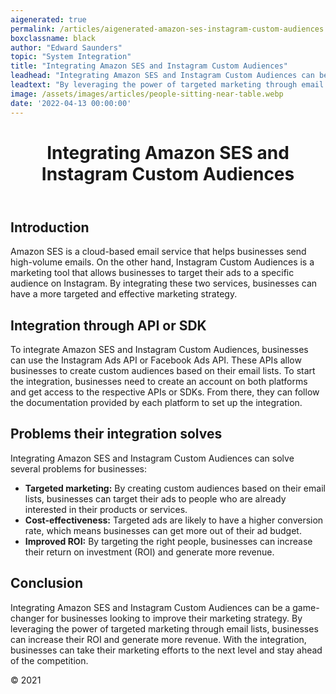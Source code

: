 ```yaml
---
aigenerated: true
permalink: /articles/aigenerated-amazon-ses-instagram-custom-audiences
boxclassname: black
author: "Edward Saunders"
topic: "System Integration"
title: "Integrating Amazon SES and Instagram Custom Audiences"
leadhead: "Integrating Amazon SES and Instagram Custom Audiences can be a game-changer for businesses looking to improve their marketing strategy"
leadtext: "By leveraging the power of targeted marketing through email lists, businesses can increase their ROI and generate more revenue. With the integration, businesses can take their marketing efforts to the next level and stay ahead of the competition."
image: /assets/images/articles/people-sitting-near-table.webp
date: '2022-04-13 00:00:00'
---
```

<div class="arttext">	<header>
		<h1>Integrating Amazon SES and Instagram Custom Audiences</h1>
	</header>
	<main>
		<section>
			<h2>Introduction</h2>
			<p>Amazon SES is a cloud-based email service that helps businesses send high-volume emails. On the other hand, Instagram Custom Audiences is a marketing tool that allows businesses to target their ads to a specific audience on Instagram. By integrating these two services, businesses can have a more targeted and effective marketing strategy.</p>
		</section>
		<section>
			<h2>Integration through API or SDK</h2>
			<p>To integrate Amazon SES and Instagram Custom Audiences, businesses can use the Instagram Ads API or Facebook Ads API. These APIs allow businesses to create custom audiences based on their email lists. To start the integration, businesses need to create an account on both platforms and get access to the respective APIs or SDKs. From there, they can follow the documentation provided by each platform to set up the integration.</p>
		</section>
		<section>
			<h2>Problems their integration solves</h2>
			<p>Integrating Amazon SES and Instagram Custom Audiences can solve several problems for businesses:</p>
			<ul>
				<li><strong>Targeted marketing:</strong> By creating custom audiences based on their email lists, businesses can target their ads to people who are already interested in their products or services.</li>
				<li><strong>Cost-effectiveness:</strong> Targeted ads are likely to have a higher conversion rate, which means businesses can get more out of their ad budget.</li>
				<li><strong>Improved ROI:</strong> By targeting the right people, businesses can increase their return on investment (ROI) and generate more revenue.</li>
			</ul>
		</section>
		<section>
			<h2>Conclusion</h2>
			<p>Integrating Amazon SES and Instagram Custom Audiences can be a game-changer for businesses looking to improve their marketing strategy. By leveraging the power of targeted marketing through email lists, businesses can increase their ROI and generate more revenue. With the integration, businesses can take their marketing efforts to the next level and stay ahead of the competition.</p>
		</section>
	</main>
	<footer>
		<p>© 2021</p>
	</footer>
</div>